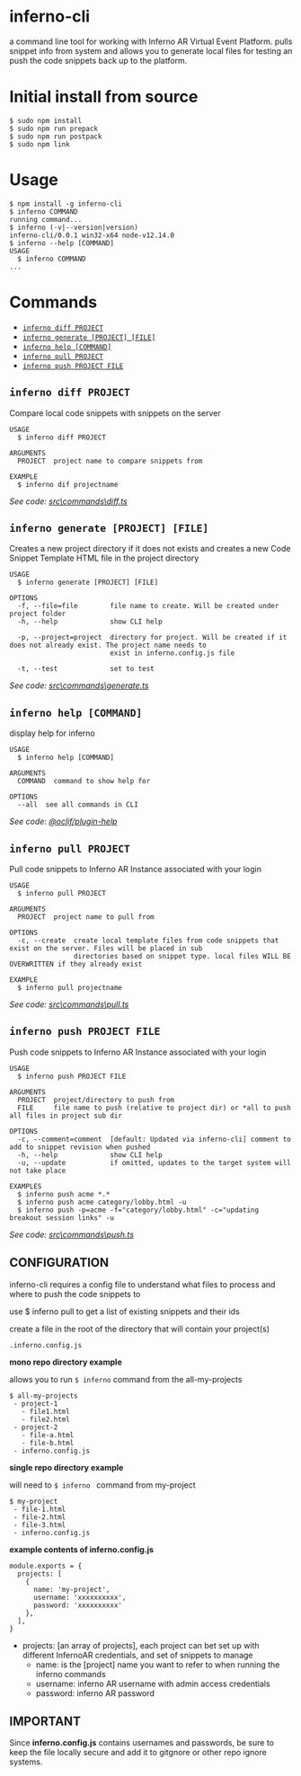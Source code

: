 inferno-cli
===========

a command line tool for working with Inferno AR Virtual Event Platform. 
pulls snippet info from system and allows you to generate local files for 
testing an push the code snippets back up to the platform.

# Initial install from source
```sh-session
$ sudo npm install 
$ sudo npm run prepack
$ sudo npm run postpack
$ sudo npm link
```

# Usage
<!-- usage -->
```sh-session
$ npm install -g inferno-cli
$ inferno COMMAND
running command...
$ inferno (-v|--version|version)
inferno-cli/0.0.1 win32-x64 node-v12.14.0
$ inferno --help [COMMAND]
USAGE
  $ inferno COMMAND
...
```
<!-- usagestop -->
# Commands
<!-- commands -->
* [`inferno diff PROJECT`](#inferno-diff-project)
* [`inferno generate [PROJECT] [FILE]`](#inferno-generate-project-file)
* [`inferno help [COMMAND]`](#inferno-help-command)
* [`inferno pull PROJECT`](#inferno-pull-project)
* [`inferno push PROJECT FILE`](#inferno-push-project-file)

## `inferno diff PROJECT`

Compare local code snippets with snippets on the server

```
USAGE
  $ inferno diff PROJECT

ARGUMENTS
  PROJECT  project name to compare snippets from

EXAMPLE
  $ inferno dif projectname
```

_See code: [src\commands\diff.ts](https://github.com/novologic/inferno-cli/blob/v0.0.1/src\commands\diff.ts)_

## `inferno generate [PROJECT] [FILE]`

Creates a new project directory if it does not exists and creates a new Code Snippet Template HTML file in the project directory

```
USAGE
  $ inferno generate [PROJECT] [FILE]

OPTIONS
  -f, --file=file        file name to create. Will be created under project folder
  -h, --help             show CLI help

  -p, --project=project  directory for project. Will be created if it does not already exist. The project name needs to
                         exist in inferno.config.js file

  -t, --test             set to test
```

_See code: [src\commands\generate.ts](https://github.com/novologic/inferno-cli/blob/v0.0.1/src\commands\generate.ts)_

## `inferno help [COMMAND]`

display help for inferno

```
USAGE
  $ inferno help [COMMAND]

ARGUMENTS
  COMMAND  command to show help for

OPTIONS
  --all  see all commands in CLI
```

_See code: [@oclif/plugin-help](https://github.com/oclif/plugin-help/blob/v3.2.0/src\commands\help.ts)_

## `inferno pull PROJECT`

Pull code snippets to Inferno AR Instance associated with your login

```
USAGE
  $ inferno pull PROJECT

ARGUMENTS
  PROJECT  project name to pull from

OPTIONS
  -c, --create  create local template files from code snippets that exist on the server. Files will be placed in sub
                directories based on snippet type. local files WILL BE OVERWRITTEN if they already exist

EXAMPLE
  $ inferno pull projectname
```

_See code: [src\commands\pull.ts](https://github.com/novologic/inferno-cli/blob/v0.0.1/src\commands\pull.ts)_

## `inferno push PROJECT FILE`

Push code snippets to Inferno AR Instance associated with your login

```
USAGE
  $ inferno push PROJECT FILE

ARGUMENTS
  PROJECT  project/directory to push from
  FILE     file name to push (relative to project dir) or *all to push all files in project sub dir

OPTIONS
  -c, --comment=comment  [default: Updated via inferno-cli] comment to add to snippet revision when pushed
  -h, --help             show CLI help
  -u, --update           if omitted, updates to the target system will not take place

EXAMPLES
  $ inferno push acme *.*
  $ inferno push acme category/lobby.html -u
  $ inferno push -p=acme -f="category/lobby.html" -c="updating breakout session links" -u
```

_See code: [src\commands\push.ts](https://github.com/novologic/inferno-cli/blob/v0.0.1/src\commands\push.ts)_
<!-- commandsstop -->


## CONFIGURATION

inferno-cli requires a config file to understand what files to process
and where to push the  code snippets to

use $ inferno pull to get a list of existing snippets and their ids

create a file in the root of the directory that will contain your project(s)
```
.inferno.config.js
```
**mono repo directory example**

allows you to run `$ inferno` command from the all-my-projects 

````
$ all-my-projects
 - project-1
   - file1.html
   - file2.html
 - project-2
   - file-a.html
   - file-b.html
 - inferno.config.js
````

**single repo directory example**

will need to `$ inferno ` command from my-project

````
$ my-project
 - file-1.html
 - file-2.html
 - file-3.html
 - inferno.config.js
````


**example contents of inferno.config.js**
```
module.exports = {
  projects: [
    {
      name: 'my-project',
      username: 'xxxxxxxxxx',
      password: 'xxxxxxxxxx'
    },
  ],
}
``` 


- projects: [an array of projects], each project can bet set up with different InfernoAR credentials, and set of snippets to manage
  - name: is the [project] name you want to refer to when running the inferno commands
  - username: inferno AR username with admin access credentials
  - password: inferno AR password

## IMPORTANT ##
Since **inferno.config.js** contains usernames and passwords, be sure to keep the file 
locally secure and add it to gitgnore or other repo ignore systems.
